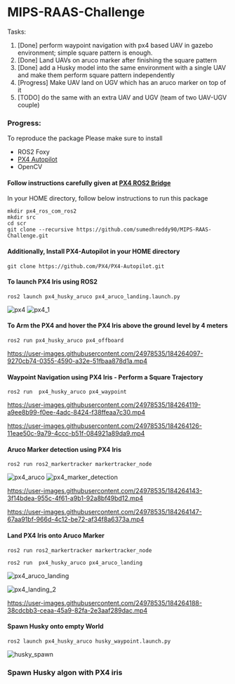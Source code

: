 # MIPS-RAAS-Challenge

Tasks:

1) [Done] perform waypoint navigation with px4 based UAV in gazebo environment; simple square pattern is enough. 
2) [Done] Land UAVs on aruco marker after finishing the square pattern 
3) [Done] add a Husky model into the same environment with a single UAV and make them perform square pattern independently 
4) [Progress] Make UAV land on UGV which has an aruco marker on top of it
5) [TODO] do the same with an extra UAV and UGV (team of two UAV-UGV couple)


### Progress:

To reproduce the package Please make sure to install 
- ROS2 Foxy
- [PX4 Autopilot](https://docs.px4.io/main/en/ros/ros2_comm.html)
- OpenCV

#### Follow instructions carefully given at [PX4 ROS2 Bridge](https://docs.px4.io/main/en/ros/ros2_comm.html)

In your HOME directory, follow below instructions to run this package
```
mkdir px4_ros_com_ros2
mkdir src
cd scr
git clone --recursive https://github.com/sumedhreddy90/MIPS-RAAS-Challenge.git

```
#### Additionally, Install PX4-Autopilot in your HOME directory

```
git clone https://github.com/PX4/PX4-Autopilot.git
```

#### To launch PX4 Iris using ROS2 

```
ros2 launch px4_husky_aruco px4_aruco_landing.launch.py 
```
![px4](https://user-images.githubusercontent.com/24978535/184264010-cb92ef4c-6f15-4494-b49e-ed87ea7e7304.png)
![px4_1](https://user-images.githubusercontent.com/24978535/184264062-440bfa50-34f5-4ed0-a8a6-90386dbb1c9b.png)



#### To Arm the PX4 and hover the PX4 Iris above the ground level by 4 meters

```
ros2 run px4_husky_aruco px4_offboard
```


https://user-images.githubusercontent.com/24978535/184264097-9270cb74-0355-4590-a32e-51fbaa878d1a.mp4



#### Waypoint Navigation using PX4 Iris - Perform a Square Trajectory 

```
ros2 run  px4_husky_aruco px4_waypoint
```


https://user-images.githubusercontent.com/24978535/184264119-a9ee8b99-f0ee-4adc-8424-f38ffeaa7c30.mp4


https://user-images.githubusercontent.com/24978535/184264126-11eae50c-9a79-4ccc-b51f-084921a89da9.mp4



#### Aruco Marker detection using PX4 Iris

```
ros2 run ros2_markertracker markertracker_node
```

![px4_aruco](https://user-images.githubusercontent.com/24978535/184264255-7d187041-7b45-40c5-9266-8c918cc1343f.png)
![px4_marker_detection](https://user-images.githubusercontent.com/24978535/184264469-66db8a74-119e-4338-89b6-7beb324adcdc.png)

https://user-images.githubusercontent.com/24978535/184264143-3f14bdea-955c-4f61-a9b1-92a8bf49bd12.mp4

https://user-images.githubusercontent.com/24978535/184264147-67aa91bf-966d-4c12-be72-af34f8a6373a.mp4





#### Land PX4 Iris onto Aruco Marker

```
ros2 run ros2_markertracker markertracker_node 
```
```
ros2 run  px4_husky_aruco px4_aruco_landing
```
![px4_aruco_landing](https://user-images.githubusercontent.com/24978535/184264218-8d7e26bf-6c5d-4d68-abe0-bf22e03865a9.png)

![px4_landing_2](https://user-images.githubusercontent.com/24978535/184264208-18fb669c-24d4-45af-848d-69630c28d29e.png)


https://user-images.githubusercontent.com/24978535/184264188-38cdcbb3-ceaa-45a9-82fa-2e3aaf289dac.mp4


#### Spawn Husky onto empty World
```
ros2 launch px4_husky_aruco husky_waypoint.launch.py
```
![husky_spawn](https://user-images.githubusercontent.com/24978535/184264965-8a46b844-c76e-44ec-9b2a-dfdcfacd3d6e.png)


### Spawn Husky algon with PX4 iris
```
```
